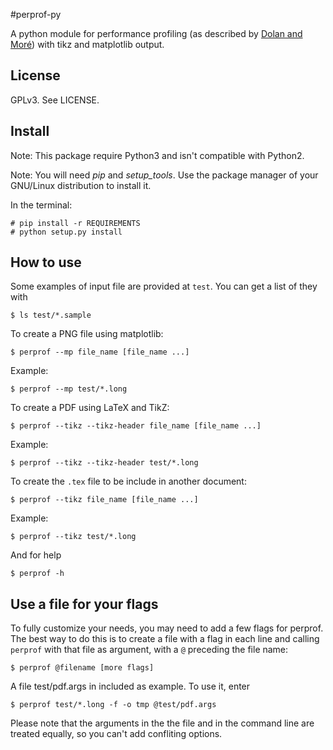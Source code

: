 #perprof-py 

A python module for performance profiling (as described by [Dolan and
Moré](http://arxiv.org/abs/cs/0102001)) with tikz and matplotlib output.

## License

GPLv3. See LICENSE.

## Install

Note: This package require Python3 and isn't compatible with Python2.

Note: You will need *pip* and *setup_tools*. Use the package manager of your
GNU/Linux distribution to install it.

In the terminal:

    # pip install -r REQUIREMENTS
    # python setup.py install

## How to use

Some examples of input file are provided at `test`. You can get a list of they
with

    $ ls test/*.sample

To create a PNG file using matplotlib:

    $ perprof --mp file_name [file_name ...]

Example:

    $ perprof --mp test/*.long

To create a PDF using LaTeX and TikZ:

    $ perprof --tikz --tikz-header file_name [file_name ...]

Example:

    $ perprof --tikz --tikz-header test/*.long

To create the `.tex` file to be include in another document:

    $ perprof --tikz file_name [file_name ...]

Example:

    $ perprof --tikz test/*.long

And for help

    $ perprof -h

## Use a file for your flags

To fully customize your needs, you may need to add a few flags for perprof. The
best way to do this is to create a file with a flag in each line and calling
`perprof` with that file as argument, with a `@` preceding the file name:

    $ perprof @filename [more flags]

A file test/pdf.args in included as example. To use it, enter

    $ perprof test/*.long -f -o tmp @test/pdf.args

Please note that the arguments in the the file and in the command line are
treated equally, so you can't add confliting options.
